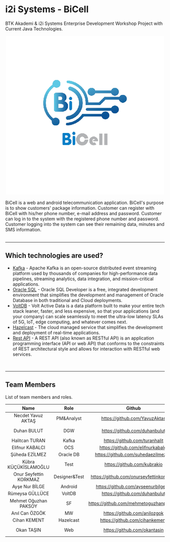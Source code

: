 # i2i Systems - BiCell
BTK Akademi &amp; i2i Systems Enterprise Development Workshop Project with Current Java Technologies.

<p align="center">
  <img src="https://github.com/YavuzAktas/i2i-BiCell/blob/main/Images/logo.png" />
</p>

BiCell is a web and android telecommunication application. 
BiCell's purpose is to show customers' package information. 
Customer can register with BiCell with his/her phone number, e-mail address and password. Customer can log in to the system with the registered phone number and password. Customer logging into the system can see their remaining data, minutes and SMS information.
<br />
<br />

----
## Which technologies are used?

- [Kafka](https://kafka.apache.org/) - Apache Kafka is an open-source distributed event streaming platform used by thousands of companies for high-performance data pipelines, streaming analytics, data integration, and mission-critical applications.
- [Oracle SQL](https://www.oracle.com/database/) - Oracle SQL Developer is a free, integrated development environment that simplifies the development and management of Oracle Database in both traditional and Cloud deployments. 
- [VoltDB](https://www.voltactivedata.com/) - Volt Active Data is a data platform built to make your entire tech stack leaner, faster, and less expensive, so that your applications (and your company) can scale seamlessly to meet the ultra-low latency SLAs of 5G, IoT, edge computing, and whatever comes next.
- [Hazelcast](https://hazelcast.com/) - The cloud managed service that simplifies the development and deployment of real-time applications.
- [Rest API](https://restfulapi.net/) - A REST API (also known as RESTful API) is an application programming interface (API or web API) that conforms to the constraints of REST architectural style and allows for interaction with RESTful web services.
<br />

-----
## Team Members
List of team members and roles.

| Name | Role | Github | LinkedIn |
| :------------: |:---------------:|:-----:| :------------: |
| Necdet Yavuz AKTAŞ | PM&Analyst | https://github.com/YavuzAktas | https://www.linkedin.com/in/yavuznaktas/ |
| Duhan BULUT | DGW | https://github.com/duhanbulut | https://www.linkedin.com/in/duhan-bulut-1386aa181/ |
| Halitcan TURAN | Kafka | https://github.com/turanhalit | https://www.linkedin.com/in/halitturan/ |
| Elifnur KABALCI | OCS | https://github.com/elifnurkabalci | https://www.linkedin.com/in/elifnurkabalci/ |
| Şüheda EZİLMEZ | Oracle DB | https://github.com/suhedaezilmez30 | http://www.linkedin.com/in/suheda-ezilmez |
| Kübra KÜÇÜKİSLAMOĞLU | Test | https://github.com/kubrakio | http://www.linkedin.com/in/kubra-kio |
| Onur Seyfettin KORKMAZ | Designer&Test | https://github.com/onurseyfettinkorkmaz | http://www.linkedin.com/in/onur-seyfettin-korkmaz-8bb1a1238 |
| Ayşe Nur BİLGE | Android | https://github.com/ayseenurbilge01 | https://www.linkedin.com/in/aysenurbilge/ |
| Rümeysa GÜLLÜCE | VoltDB | https://github.com/duhanbulut | http://www.linkedin.com/in/rumeysagulluce8 |
| Mehmet Oğuzhan PAKSOY | SF | https://github.com/mehmetoguzhanpaksoy |  |
| Anıl Can ÖZGÖK | MW | https://github.com/anilozgok | |
| Cihan KEMENT | Hazelcast | https://github.com/cihankement | https://www.linkedin.com/in/cihan-kement/ |
| Okan TAŞIN | Web | https://github.com/okantasin | https://www.linkedin.com/in/okan-ta%C5%9Fin-01166571/ |



